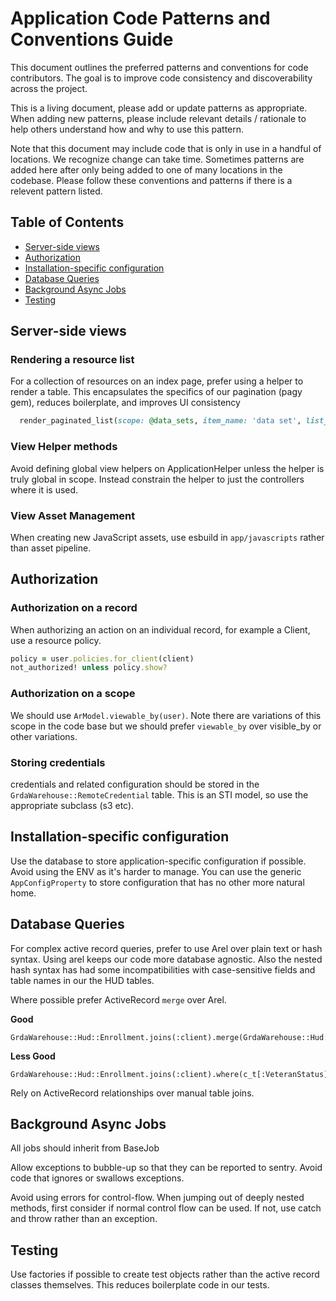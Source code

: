 # Application Code Patterns and Conventions Guide

This document outlines the preferred patterns and conventions for code contributors. The goal is to improve code consistency and discoverability across the project.

This is a living document, please add or update patterns as appropriate. When adding new patterns, please include relevant details / rationale to help others understand how and why to use this pattern.

Note that this document may include code that is only in use in a handful of locations.  We recognize change can take time.  Sometimes patterns are added here after only being added to one of many locations in the codebase. Please follow these conventions and patterns if there is a relevent pattern listed.

## Table of Contents

- [Server-side views](#server-side-views)
- [Authorization](#authorization)
- [Installation-specific configuration](#installation-specific-configuration)
- [Database Queries](#database-queries)
- [Background Async Jobs](#background-async-jobs)
- [Testing](#testing)

## Server-side views

### Rendering a resource list

For a collection of resources on an index page, prefer using a helper to render a table. This encapsulates the specifics of our pagination (pagy gem), reduces boilerplate, and improves UI consistency

```ruby
  render_paginated_list(scope: @data_sets, item_name: 'data set', list_partial: 'list')
```

### View Helper methods

Avoid defining global view helpers on ApplicationHelper unless the helper is truly global in scope. Instead constrain the helper to just the controllers where it is used.

### View Asset Management

When creating new JavaScript assets, use esbuild in `app/javascripts` rather than asset pipeline.

## Authorization

### Authorization on a record

When authorizing an action on an individual record, for example a Client, use a resource policy.

```ruby
policy = user.policies.for_client(client)
not_authorized! unless policy.show?
```

### Authorization on a scope

We should use `ArModel.viewable_by(user)`. Note there are variations of this scope in the code base but we should prefer `viewable_by` over visible_by or other variations.

### Storing credentials

credentials and related configuration should be stored in the `GrdaWarehouse::RemoteCredential` table. This is an STI model, so use the appropriate subclass (s3 etc).

## Installation-specific configuration

Use the database to store application-specific configuration if possible. Avoid using the ENV as it's harder to manage. You can use the generic `AppConfigProperty` to store configuration that has no other more natural home.

## Database Queries

For complex active record queries, prefer to use Arel over plain text or hash syntax. Using arel keeps our code more database agnostic. Also the nested hash syntax has had some incompatibilities with case-sensitive fields and table names in our the HUD tables.

Where possible prefer ActiveRecord `merge` over Arel.

**Good**
```
GrdaWarehouse::Hud::Enrollment.joins(:client).merge(GrdaWarehouse::Hud::Client.veteran)
```
**Less Good**
```
GrdaWarehouse::Hud::Enrollment.joins(:client).where(c_t[:VeteranStatus].eq(1))
```

Rely on ActiveRecord relationships over manual table joins.

## Background Async Jobs

All jobs should inherit from BaseJob

Allow exceptions to bubble-up so that they can be reported to sentry. Avoid code that ignores or swallows exceptions.

Avoid using errors for control-flow. When jumping out of deeply nested methods, first consider if normal control flow can be used. If not, use catch and throw rather than an exception.

## Testing

Use factories if possible to create test objects rather than the active record classes themselves. This reduces boilerplate code in our tests.

